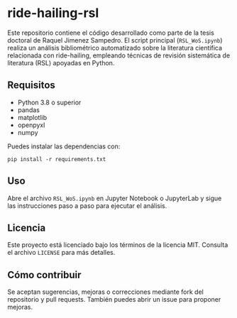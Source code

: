 # ride-hailing-rsl

Este repositorio contiene el código desarrollado como parte de la tesis doctoral de Raquel Jimenez Sampedro. El script principal (`RSL_WoS.ipynb`) realiza un análisis bibliométrico automatizado sobre la literatura científica relacionada con ride-hailing, empleando técnicas de revisión sistemática de literatura (RSL) apoyadas en Python.

## Requisitos

- Python 3.8 o superior
- pandas
- matplotlib
- openpyxl
- numpy

Puedes instalar las dependencias con:

```
pip install -r requirements.txt
```

## Uso

Abre el archivo `RSL_WoS.ipynb` en Jupyter Notebook o JupyterLab y sigue las instrucciones paso a paso para ejecutar el análisis.

## Licencia

Este proyecto está licenciado bajo los términos de la licencia MIT. Consulta el archivo `LICENSE` para más detalles.

## Cómo contribuir

Se aceptan sugerencias, mejoras o correcciones mediante fork del repositorio y pull requests. También puedes abrir un issue para proponer mejoras.
